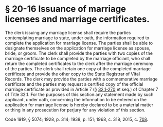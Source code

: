 # § 20-16 Issuance of marriage licenses and marriage certificates.

<p>The clerk issuing any marriage license shall require the parties contemplating marriage to state, under oath, the information required to complete the application for marriage license. The parties shall be able to designate themselves on the application for marriage license as spouse, bride, or groom. The clerk shall provide the parties with two copies of the marriage certificate to be completed by the marriage officiant, who shall return the completed certificates to the clerk after the marriage ceremony of the parties. The clerk shall retain one copy of the completed marriage certificate and provide the other copy to the State Registrar of Vital Records. The clerk may provide the parties with a commemorative marriage certificate and the parties may request a certified copy of the official marriage certificate as provided in Article 7 (§ <a href='http://law.lis.virginia.gov/vacode/32.1-270/'>32.1-270</a> et seq.) of Chapter 7 of Title 32.1. For the purposes of this section any statement made by such applicant, under oath, concerning the information to be entered on the application for marriage license is hereby declared to be a material matter or thing in any prosecution for perjury for any violation of this section.</p><p>Code 1919, § 5074; 1928, p. 314; 1938, p. 151; 1968, c. 318; 2015, c. <a href='http://lis.virginia.gov/cgi-bin/legp604.exe?151+ful+CHAP0708'>708</a>.</p>
